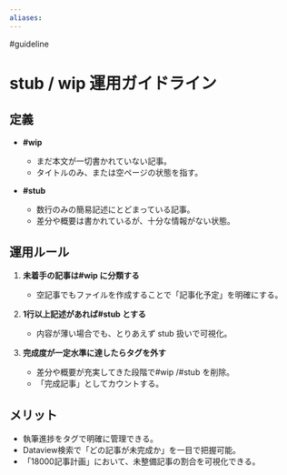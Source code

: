 ```yaml
---
aliases:
---
```

#guideline
# stub / wip 運用ガイドライン

## 定義
- **#wip**  
  - まだ本文が一切書かれていない記事。  
  - タイトルのみ、または空ページの状態を指す。  

- **#stub**  
  - 数行のみの簡易記述にとどまっている記事。  
  - 差分や概要は書かれているが、十分な情報がない状態。  

## 運用ルール
1. **未着手の記事は#wip に分類する**  
   - 空記事でもファイルを作成することで「記事化予定」を明確にする。  

2. **1行以上記述があれば#stub とする**
   - 内容が薄い場合でも、とりあえず stub 扱いで可視化。  

3. **完成度が一定水準に達したらタグを外す**  
   - 差分や概要が充実してきた段階で#wip /#stub を削除。  
   - 「完成記事」としてカウントする。

## メリット
- 執筆進捗をタグで明確に管理できる。  
- Dataview検索で「どの記事が未完成か」を一目で把握可能。  
- 「18000記事計画」において、未整備記事の割合を可視化できる。

